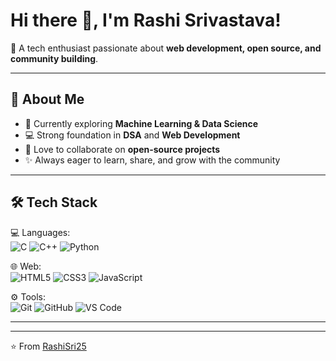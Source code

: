 # Hi there 👋, I'm Rashi Srivastava!  

🌟 A tech enthusiast passionate about **web development, open source, and community building**.  

---

## 🚀 About Me
- 🌱 Currently exploring **Machine Learning & Data Science**
- 💻 Strong foundation in **DSA** and **Web Development**
- 🎯 Love to collaborate on **open-source projects**
- ✨ Always eager to learn, share, and grow with the community

---

## 🛠️ Tech Stack
💻 Languages:  
![C](https://img.shields.io/badge/C-00599C?style=for-the-badge&logo=c&logoColor=white) 
![C++](https://img.shields.io/badge/C++-00599C?style=for-the-badge&logo=cplusplus&logoColor=white) 
![Python](https://img.shields.io/badge/Python-3776AB?style=for-the-badge&logo=python&logoColor=white)  

🌐 Web:  
![HTML5](https://img.shields.io/badge/HTML5-E34F26?style=for-the-badge&logo=html5&logoColor=white) 
![CSS3](https://img.shields.io/badge/CSS3-1572B6?style=for-the-badge&logo=css3&logoColor=white) 
![JavaScript](https://img.shields.io/badge/JavaScript-F7DF1E?style=for-the-badge&logo=javascript&logoColor=black)  

⚙️ Tools:  
![Git](https://img.shields.io/badge/Git-F05032?style=for-the-badge&logo=git&logoColor=white) 
![GitHub](https://img.shields.io/badge/GitHub-181717?style=for-the-badge&logo=github&logoColor=white) 
![VS Code](https://img.shields.io/badge/VS%20Code-0078d7?style=for-the-badge&logo=visual-studio-code&logoColor=white)  

---


---
⭐️ From [RashiSri25](https://github.com/RashiSri25)




